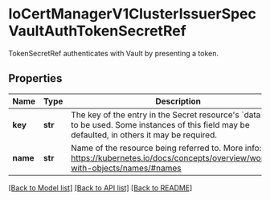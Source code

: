 # IoCertManagerV1ClusterIssuerSpecVaultAuthTokenSecretRef

TokenSecretRef authenticates with Vault by presenting a token.
## Properties
Name | Type | Description | Notes
------------ | ------------- | ------------- | -------------
**key** | **str** | The key of the entry in the Secret resource&#39;s &#x60;data&#x60; field to be used. Some instances of this field may be defaulted, in others it may be required. | [optional] 
**name** | **str** | Name of the resource being referred to. More info: https://kubernetes.io/docs/concepts/overview/working-with-objects/names/#names | 

[[Back to Model list]](../README.md#documentation-for-models) [[Back to API list]](../README.md#documentation-for-api-endpoints) [[Back to README]](../README.md)


